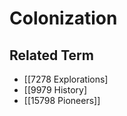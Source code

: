 # Colonization  

## Related Term

- [[7278 Explorations]
- [[9979 History]
- [[15798 Pioneers]]  

